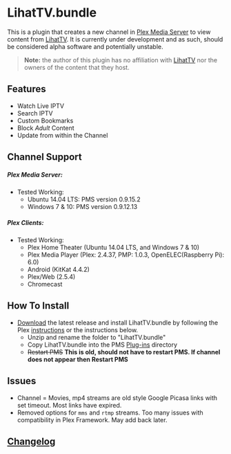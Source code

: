 LihatTV.bundle
==============

This is a plugin that creates a new channel in [Plex Media Server](https://plex.tv) to view content from [LihatTV](http://lihattv.com/). It is currently under development and as such, should be considered alpha software and potentially unstable.

> **Note:** the author of this plugin has no affiliation with [LihatTV](http://lihattv.com/) nor the owners of the content that they host.

## Features

- Watch Live IPTV
- Search IPTV
- Custom Bookmarks
- Block _Adult_ Content
- Update from within the Channel

## Channel Support

##### Plex Media Server:
- Tested Working:
  - Ubuntu 14.04 LTS: PMS version 0.9.15.2
  - Windows 7 & 10: PMS version 0.9.12.13

##### Plex Clients:
- Tested Working:
  - Plex Home Theater (Ubuntu 14.04 LTS, and Windows 7 & 10)
  - Plex Media Player (Plex: 2.4.37, PMP: 1.0.3, OpenELEC(Raspberry Pi): 6.0)
  - Android (KitKat 4.4.2)
  - Plex/Web (2.5.4)
  - Chromecast

## How To Install

- [Download](https://github.com/Twoure/LihatTV.bundle/releases/latest) the latest release and install LihatTV.bundle by following the Plex [instructions](https://support.plex.tv/hc/en-us/articles/201187656-How-do-I-manually-install-a-channel-) or the instructions below.
  - Unzip and rename the folder to "LihatTV.bundle"
  - Copy LihatTV.bundle into the PMS [Plug-ins](https://support.plex.tv/hc/en-us/articles/201106098-How-do-I-find-the-Plug-Ins-folder-) directory
  - ~~Restart PMS~~ **This is old, should not have to restart PMS.  If channel does not appear then Restart PMS**

## Issues

- Channel = Movies, mp4 streams are old style Google Picasa links with set timeout.  Most links have expired.
- Removed options for `mms` and `rtmp` streams.  Too many issues with compatibility in Plex Framework. May add back later.

## [Changelog](Changelog.md)
